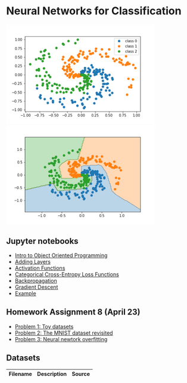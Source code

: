 # Neural Networks for Classification

<img src="spirals.png"  width = "400"> <img src="spirals-regions.png"  width = "400">

## Jupyter notebooks
- [Intro to Object Oriented Programming](https://nbviewer.jupyter.org/github/um-perez-alvaro/Data-Science-Theory/blob/master/Jupyter%20Notebooks/Neural%20Nets/notebooks/Intro%20to%20Object%20Oriented%20Programming.ipynb)
- [Adding Layers](https://nbviewer.jupyter.org/github/um-perez-alvaro/Data-Science-Theory/blob/master/Jupyter%20Notebooks/Neural%20Nets/notebooks/Adding%20Layers.ipynb)
- [Activation Functions](https://nbviewer.jupyter.org/github/um-perez-alvaro/Data-Science-Theory/blob/master/Jupyter%20Notebooks/Neural%20Nets/notebooks/Activation%20Functions.ipynb)
- [Categorical Cross-Entropy Loss Functions](https://nbviewer.jupyter.org/github/um-perez-alvaro/Data-Science-Theory/blob/master/Jupyter%20Notebooks/Neural%20Nets/notebooks/Categorical%20Cross-Entropy%20Loss%20Function.ipynb)
- [Backpropagation](https://nbviewer.jupyter.org/github/um-perez-alvaro/Data-Science-Theory/blob/master/Jupyter%20Notebooks/Neural%20Nets/notebooks/Backpropagation.ipynb)
- [Gradient Descent](https://nbviewer.jupyter.org/github/um-perez-alvaro/Data-Science-Theory/blob/master/Jupyter%20Notebooks/Neural%20Nets/notebooks/Gradient%20Descent.ipynb)
- [Example](https://nbviewer.jupyter.org/github/um-perez-alvaro/Data-Science-Theory/blob/master/Jupyter%20Notebooks/Neural%20Nets/notebooks/Three%20Spirals%20Dataset.ipynb)

## Homework Assignment 8 (April 23)

- [Problem 1: Toy datasets](https://nbviewer.jupyter.org/github/um-perez-alvaro/Data-Science-Theory/blob/master/Jupyter%20Notebooks/Neural%20Nets/homework/Toy%20datasets.ipynb)
- [Problem 2: The MNIST dataset revisited](https://nbviewer.jupyter.org/github/um-perez-alvaro/Data-Science-Theory/blob/master/Jupyter%20Notebooks/Neural%20Nets/homework/MNIST.ipynb)
- [Problem 3: Neural newtork overfitting](https://nbviewer.jupyter.org/github/um-perez-alvaro/Data-Science-Theory/blob/master/Jupyter%20Notebooks/Neural%20Nets/homework/Overfitting.ipynb)

## Datasets
Filename | Description |  Source
--- | --- |  --- 
